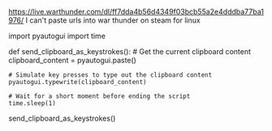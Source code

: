 https://live.warthunder.com/dl/ff7dda4b56d4349f03bcb55a2e4dddba77ba1976/
I can't paste urls into war thunder on steam for linux

import pyautogui
import time

def send_clipboard_as_keystrokes():
    # Get the current clipboard content
    clipboard_content = pyautogui.paste()

    # Simulate key presses to type out the clipboard content
    pyautogui.typewrite(clipboard_content)

    # Wait for a short moment before ending the script
    time.sleep(1)

send_clipboard_as_keystrokes()

